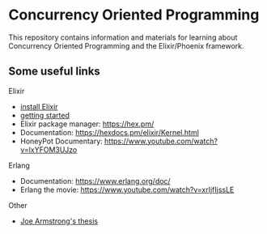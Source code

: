 # Concurrency Oriented Programming

This repository contains information and materials for learning about Concurrency Oriented Programming and the Elixir/Phoenix framework.

## Some useful links

Elixir

- [install Elixir](https://elixir-lang.org/install.html)
- [getting started](https://elixir-lang.org/getting-started/introduction.html)
- Elixir package manager: https://hex.pm/
- Documentation: https://hexdocs.pm/elixir/Kernel.html
- HoneyPot Documentary: https://www.youtube.com/watch?v=lxYFOM3UJzo

Erlang

- Documentation: https://www.erlang.org/doc/
- Erlang the movie: https://www.youtube.com/watch?v=xrIjfIjssLE

Other

- [Joe Armstrong's thesis](https://erlang.org/download/armstrong_thesis_2003.pdf)
